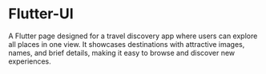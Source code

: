 # Flutter-UI
A Flutter page designed for a travel discovery app where users can explore all places in one view. It showcases destinations with attractive images, names, and brief details, making it easy to browse and discover new experiences.
